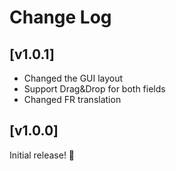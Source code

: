 # Change Log

## [v1.0.1]

- Changed the GUI layout
- Support Drag&Drop for both fields
- Changed FR translation


## [v1.0.0]

Initial release! 🎊
